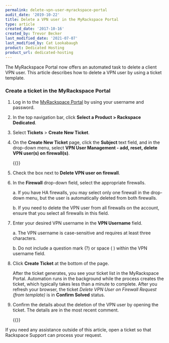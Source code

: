 ```yaml
---
permalink: delete-vpn-user-myrackspace-portal
audit_date: '2019-10-22'
title: Delete a VPN user in the MyRackspace Portal
type: article
created_date: '2017-10-16'
created_by: Trevor Becker
last_modified_date: '2021-07-07'
last_modified_by: Cat Lookabaugh
product: Dedicated Hosting
product_url: dedicated-hosting
---
```


The MyRackspace Portal now offers an automated task to delete a client VPN user.
This article describes how to delete a VPN user by using a ticket template.

### Create a ticket in the MyRackspace Portal

1. Log in to the [MyRackspace Portal](https://login.rackspace.com) by using your
   username and password.

2. In the top navigation bar, click **Select a Product > Rackspace Dedicated**.

3. Select **Tickets** > **Create New Ticket**.

4. On the **Create New Ticket** page, click the **Subject** text field, and in
   the drop-down menu, select **VPN User Management - add, reset, delete VPN user(s) on firewall(s)**.

   {{<image src="image003.jpeg" alt="" title="">}}

5. Check the box next to **Delete VPN user on firewall**.

6. In the **Firewall** drop-down field, select the appropriate firewalls.

   a. If you have HA firewalls, you may select only one firewall in the drop-down
   menu, but the user is automatically deleted from both firewalls.

   b. If you need to delete the VPN user from all firewalls on the account,
   ensure that you select all firewalls in this field.

7. Enter your desired VPN username in the **VPN Username** field.

   a. The VPN username is case-sensitive and requires at least three characters.

   b. Do not include a question mark (?) or space ( ) within the VPN username field.

8. Click **Create Ticket** at the bottom of the page.

   After the ticket generates, you see your ticket list in
   the MyRackspace Portal. Automation runs in the background while the process
   creates the ticket, which typically takes less than a minute to complete.
   After you refresh your browser, the ticket *Delete VPN User on Firewall Request (from template)*
   is in **Confirm Solved** status.

9. Confirm the details about the deletion of the VPN user by opening the ticket.
   The details are in the most recent comment.

   {{<image src="image004.jpeg" alt="" title="">}}

If you need any assistance outside of this article, open a ticket so that
Rackspace Support can process your request.
